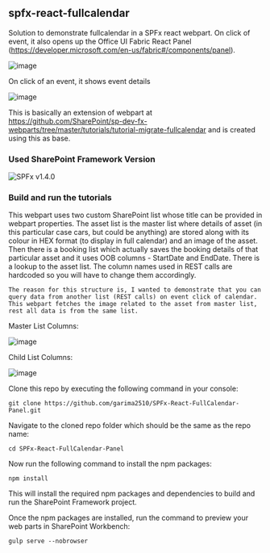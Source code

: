 ## spfx-react-fullcalendar

Solution to demonstrate fullcalendar in a SPFx react webpart. On click of event, it also opens up the Office UI Fabric React Panel (https://developer.microsoft.com/en-us/fabric#/components/panel).

![image](https://user-images.githubusercontent.com/5468867/41894996-6fb5f7e6-793e-11e8-8c4b-8b2f6a665234.png)

On click of an event, it shows event details

![image](https://user-images.githubusercontent.com/5468867/41895044-925d3ca0-793e-11e8-9e7b-03e2e21ce347.png)

This is basically an extension of webpart at https://github.com/SharePoint/sp-dev-fx-webparts/tree/master/tutorials/tutorial-migrate-fullcalendar and is created using this as base.

### Used SharePoint Framework Version
![SPFx v1.4.0](https://img.shields.io/badge/SPFx-1.4.0-green.svg)

### Build and run the tutorials

This webpart uses two custom SharePoint list whose title can be provided in webpart properties. The asset list is the master list where details of asset (in this particular case cars, but could be anything) are stored along with its colour in HEX format (to display in full calendar) and an image of the asset. Then there is a booking list which actually saves the booking details of that particular asset and it uses OOB columns - StartDate and EndDate. There is a lookup to the asset list. The column names used in REST calls are hardcoded so you will have to change them accordingly.

```
The reason for this structure is, I wanted to demonstrate that you can query data from another list (REST calls) on event click of calendar. This webpart fetches the image related to the asset from master list, rest all data is from the same list.
```

Master List Columns:

![image](https://user-images.githubusercontent.com/5468867/41895963-fd558c5e-7940-11e8-90b9-8dbd54505ac6.png)

Child List Columns:

![image](https://user-images.githubusercontent.com/5468867/41895987-16909092-7941-11e8-99ae-eeaa34f2e215.png)

Clone this repo by executing the following command in your console:
```
git clone https://github.com/garima2510/SPFx-React-FullCalendar-Panel.git
```

Navigate to the cloned repo folder which should be the same as the repo name:
```
cd SPFx-React-FullCalendar-Panel
```

Now run the following command to install the npm packages:
```
npm install
```

This will install the required npm packages and dependencies to build and run the SharePoint Framework project.

Once the npm packages are installed, run the command to preview your web parts in SharePoint Workbench:
```
gulp serve --nobrowser
```
